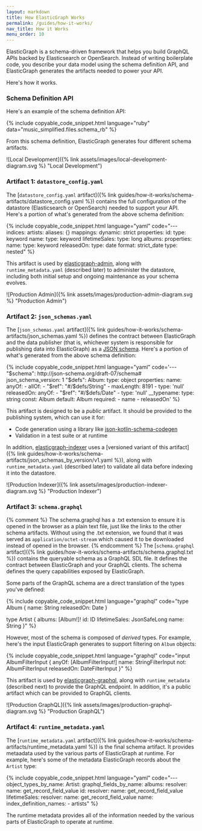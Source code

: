 ```yaml
---
layout: markdown
title: How ElasticGraph Works
permalink: /guides/how-it-works/
nav_title: How it Works
menu_order: 10
---
```


ElasticGraph is a schema-driven framework that helps you build GraphQL APIs backed by Elasticsearch or OpenSearch.
Instead of writing boilerplate code, you describe your data model using the schema definition API, and ElasticGraph
generates the artifacts needed to power your API.

Here's how it works.

### Schema Definition API

Here's an example of the schema definition API:

{% include copyable_code_snippet.html language="ruby" data="music_simplified.files.schema_rb" %}

From this schema definition, ElasticGraph generates four different schema artifacts.

![Local Development]({% link assets/images/local-development-diagram.svg %} "Local Development")

### Artifact 1: `datastore_config.yaml`

The [`datastore_config.yaml` artifact]({% link guides/how-it-works/schema-artifacts/datastore_config.yaml %})
contains the full configuration of the datastore (Elasticsearch or OpenSearch) needed to support your API.
Here's a portion of what's generated from the above schema definition:

{% include copyable_code_snippet.html language="yaml" code="---
indices:
  artists:
    aliases: {}
    mappings:
      dynamic: strict
      properties:
        id:
          type: keyword
        name:
          type: keyword
        lifetimeSales:
          type: long
        albums:
          properties:
            name:
              type: keyword
            releasedOn:
              type: date
              format: strict_date
          type: nested" %}

This artifact is used by [elasticgraph-admin](https://github.com/block/elasticgraph/tree/main/elasticgraph-admin),
along with `runtime_metadata.yaml` (described later) to administer the datastore, including both initial setup and
ongoing maintenance as your schema evolves.

![Production Admin]({% link assets/images/production-admin-diagram.svg %} "Production Admin")

### Artifact 2: `json_schemas.yaml`

The [`json_schemas.yaml` artifact]({% link guides/how-it-works/schema-artifacts/json_schemas.yaml %})
defines the contract between ElasticGraph and the data publisher (that is, whichever system is responsible
for publishing data into ElasticGraph) as a [JSON schema](https://json-schema.org/). Here's a portion of what's
generated from the above schema definition:

{% include copyable_code_snippet.html language="yaml" code='---
"$schema": http://json-schema.org/draft-07/schema#
json_schema_version: 1
"$defs":
  Album:
    type: object
    properties:
      name:
        anyOf:
        - allOf:
          - "$ref": "#/$defs/String"
          - maxLength: 8191
        - type: \'null\'
      releasedOn:
        anyOf:
        - "$ref": "#/$defs/Date"
        - type: \'null\'
      __typename:
        type: string
        const: Album
        default: Album
    required:
    - name
    - releasedOn' %}

This artifact is designed to be a _public_ artifact. It should be provided to the publishing system, which can use it for:

* Code generation using a library like [json-kotlin-schema-codegen](https://github.com/pwall567/json-kotlin-schema-codegen)
* Validation in a test suite or at runtime

In addition, [elasticgraph-indexer](https://github.com/block/elasticgraph/tree/main/elasticgraph-indexer) uses a
[versioned variant of this artifact]({% link guides/how-it-works/schema-artifacts/json_schemas_by_version/v1.yaml %}),
along with `runtime_metadata.yaml` (described later) to validate all data before indexing it into the datastore.

![Production Indexer]({% link assets/images/production-indexer-diagram.svg %} "Production Indexer")

### Artifact 3: `schema.graphql`

{% comment %}
The schema.graphql has a .txt extension to ensure it is opened in the browser as a plain text file, just
like the links to the other schema artifacts. Without using the .txt extension, we found that it was
served as `application/octet-stream` which caused it to be downloaded instead of opened in the browser.
{% endcomment %}
The [`schema.graphql` artifact]({% link guides/how-it-works/schema-artifacts/schema.graphql.txt %}) contains the
queryable schema as a GraphQL SDL file. It defines the contract between ElasticGraph and your GraphQL clients.
The schema defines the query capabilities exposed by ElasticGraph.

Some parts of the GraphQL schema are a direct translation of the types you've defined:

{% include copyable_code_snippet.html language="graphql" code="type Album {
  name: String
  releasedOn: Date
}

type Artist {
  albums: [Album!]!
  id: ID
  lifetimeSales: JsonSafeLong
  name: String
}" %}

However, most of the schema is composed of _derived_ types. For example, here's the
input ElasticGraph generates to support filtering on `Album` objects:

{% include copyable_code_snippet.html language="graphql" code="input AlbumFilterInput {
  anyOf: [AlbumFilterInput!]
  name: StringFilterInput
  not: AlbumFilterInput
  releasedOn: DateFilterInput
}" %}

This artifact is used by [elasticgraph-graphql](https://github.com/block/elasticgraph/tree/main/elasticgraph-graphql),
along with `runtime_metadata` (described next) to provide the GraphQL endpoint. In addition, it's a public artifact
which can be provided to GraphQL clients.

![Production GraphQL]({% link assets/images/production-graphql-diagram.svg %} "Production GraphQL")

### Artifact 4: `runtime_metadata.yaml`

The [`runtime_metadata.yaml` artifact]({% link guides/how-it-works/schema-artifacts/runtime_metadata.yaml %}) is the
final schema artifact. It provides metaadata used by the various parts of ElasticGraph at runtime. For example,
here's some of the metadata ElasticGraph records about the `Artist` type:

{% include copyable_code_snippet.html language="yaml" code="---
object_types_by_name:
  Artist:
    graphql_fields_by_name:
      albums:
        resolver:
          name: get_record_field_value
      id:
        resolver:
          name: get_record_field_value
      lifetimeSales:
        resolver:
          name: get_record_field_value
      name:
    index_definition_names:
    - artists" %}

The runtime metadata provides all of the information needed by the various parts of ElasticGraph
to operate at runtime.
